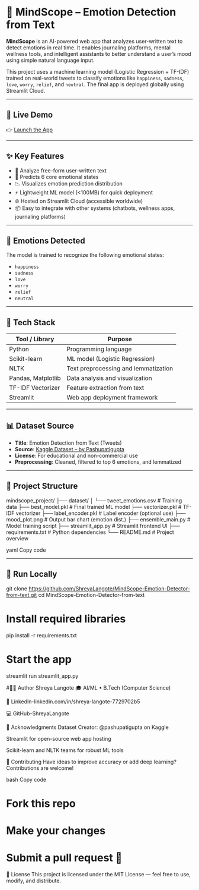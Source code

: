 # 🧠 MindScope – Emotion Detection from Text

**MindScope** is an AI-powered web app that analyzes user-written text to detect emotions in real time. It enables journaling platforms, mental wellness tools, and intelligent assistants to better understand a user’s mood using simple natural language input.

This project uses a machine learning model (Logistic Regression + TF-IDF) trained on real-world tweets to classify emotions like `happiness`, `sadness`, `love`, `worry`, `relief`, and `neutral`. The final app is deployed globally using Streamlit Cloud.

---

## 🚀 Live Demo

👉 [Launch the App](https://mindscope-emotion-detector-from-text-fwxgvhuaaqdhhjhjldnm7g.streamlit.app/)

---

## ✨ Key Features

- 💬 Analyze free-form user-written text
- 🧠 Predicts 6 core emotional states
- 📉 Visualizes emotion prediction distribution
- ⚡ Lightweight ML model (<100MB) for quick deployment
- 🌐 Hosted on Streamlit Cloud (accessible worldwide)
- 📦 Easy to integrate with other systems (chatbots, wellness apps, journaling platforms)

---

## 🧠 Emotions Detected

The model is trained to recognize the following emotional states:

- `happiness`
- `sadness`
- `love`
- `worry`
- `relief`
- `neutral`

---

## 🧰 Tech Stack

| Tool / Library       | Purpose                                  |
|----------------------|-------------------------------------------|
| Python               | Programming language                     |
| Scikit-learn         | ML model (Logistic Regression)           |
| NLTK                 | Text preprocessing and lemmatization     |
| Pandas, Matplotlib   | Data analysis and visualization          |
| TF-IDF Vectorizer    | Feature extraction from text              |
| Streamlit            | Web app deployment framework             |

---

## 📊 Dataset Source

- **Title**: Emotion Detection from Text (Tweets)  
- **Source**: [Kaggle Dataset – by Pashupatigupta](https://www.kaggle.com/datasets/pashupatigupta/emotion-detection-from-text)  
- **License**: For educational and non-commercial use  
- **Preprocessing**: Cleaned, filtered to top 6 emotions, and lemmatized

---

## 📂 Project Structure

mindscope_project/
├── dataset/
│ └── tweet_emotions.csv # Training data
├── best_model.pkl # Final trained ML model
├── vectorizer.pkl # TF-IDF vectorizer
├── label_encoder.pkl # Label encoder (optional use)
├── mood_plot.png # Output bar chart (emotion dist.)
├── ensemble_main.py # Model training script
├── streamlit_app.py # Streamlit frontend UI
├── requirements.txt # Python dependencies
└── README.md # Project overview

yaml
Copy code

---

## 🧪 Run Locally


git clone https://github.com/ShreyaLangote/MindScope-Emotion-Detector-from-text.git
cd MindScope-Emotion-Detector-from-text

# Install required libraries
pip install -r requirements.txt

# Start the app
streamlit run streamlit_app.py

#👩‍💻 Author
Shreya Langote
🎓 AI/ML • B.Tech (Computer Science)

🔗 LinkedIn-linkedin.com/in/shreya-langote-7729702b5

💻 GitHub-ShreyaLangote

🙌 Acknowledgments
Dataset Creator: @pashupatigupta on Kaggle

Streamlit for open-source web app hosting

Scikit-learn and NLTK teams for robust ML tools

🤝 Contributing
Have ideas to improve accuracy or add deep learning? Contributions are welcome!

bash
Copy code
# Fork this repo
# Make your changes
# Submit a pull request 🚀
📄 License
This project is licensed under the MIT License — feel free to use, modify, and distribute.
